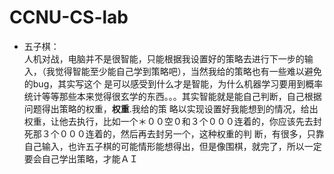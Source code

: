 # CCNU-CS-lab

- 五子棋：  
人机对战，电脑并不是很智能，只能根据我设置好的策略去进行下一步的输入，（我觉得智能至少能自己学到策略吧），当然我给的策略也有一些难以避免的bug，其实写这个
是可以感受到什么才是智能，为什么机器学习要用到概率统计等等那些本来觉得很玄学的东西。。。其实智能就是能自己判断，自己根据问题得出策略的权重，**权重**.我给的策
略以实现设置好我能想到的情况，给出权重，让他去执行，比如一个＊００空０和３个０００连着的，你应该先去封死那３个０００连着的，然后再去封另一个，这种权重的判
断，有很多，只靠自己输入，也许五子棋的可能情形能想得出，但是像围棋，就完了，所以一定要会自己学出策略，才能ＡＩ
